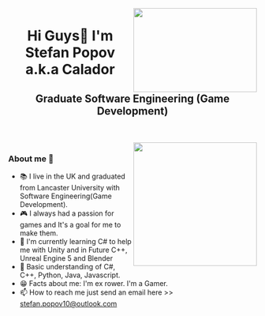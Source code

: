 <img align="right" width="250" height="170" src="https://media.giphy.com/media/qgQUggAC3Pfv687qPC/giphy.gif">
<h1 align="center">Hi Guys👋 I'm Stefan Popov a.k.a Calador</h1>
<h2 align="center">Graduate Software Engineering (Game Development)</h2>
<br>
<br>
<img align="right" width="250" src="https://static.displate.com/857x1200/displate/2021-02-24/2dfa8a88c3c0543da22149e0e3827292_219fc9d7700199da5b91e68adff3454f.jpg">
<h3 align="left">About me 📖 </h3>

- 📚 I live in the UK and graduated from Lancaster University with Software Engineering(Game Development).<br> 
- 🎮 I always had a passion for games and It's a goal for me to make them.<br>
- 📖 I'm currently learning C# to help me with Unity and in Future C++, Unreal Engine 5 and Blender<br>
- 👾 Basic understanding of C#, C++, Python, Java, Javascript.<br>
- 😁 Facts about me: I'm ex rower. I'm a Gamer.<br>
- 📫 How to reach me just send an email here >> stefan.popov10@outlook.com<br>
